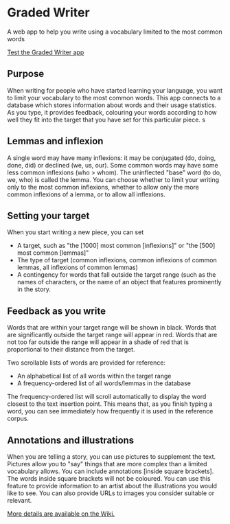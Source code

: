 # Graded Writer
A web app to help you write using a vocabulary limited to the most common words

[Test the Graded Writer app](https://lexogram.github.io/graded-writer/)

## Purpose
When writing for people who have started learning your language, you want to limit your vocabulary to the most common words. This app connects to a database which stores information about words and their usage statistics. As you type, it provides feedback, colouring your words according to how well they fit into the target that you have set for this particular piece.
s
## Lemmas and inflexion
A single word may have many inflexions: it may be conjugated (do, doing, done, did) or declined (we, us, our). Some common words may have some less common inflexions (who > whom). The uninflected "base" word (to do, we, who) is called the lemma. You can choose whether to limit your writing only to the most common inflexions, whether to allow only the more common inflexions of a lemma, or to allow all inflexions.

## Setting your target
When you start writing a new piece, you can set
- A target, such as "the [1000] most common [inflexions]" or "the [500] most common [lemmas]"
- The type of target (common inflexions, common inflexions of common lemmas, all inflexions of common lemmas)
- A contingency for words that fall outside the target range (such as the names of characters, or the name of an object that features prominently in the story.

## Feedback as you write
Words that are within your target range will be shown in black. Words that are significantly outside the target range will appear in red. Words that are not too far outside the range will appear in a shade of red that is proportional to their distance from the target.

Two scrollable lists of words are provided for reference:
- An alphabetical list of all words within the target range
- A frequency-ordered list of all words/lemmas in the database

The frequency-ordered list will scroll automatically to display the word closest to the text insertion point. This means that, as you finish typing a word, you can see immediately how frequently it is used in the reference corpus.

## Annotations and illustrations
When you are telling a story, you can use pictures to supplement the text. Pictures allow you to "say" things that are more complex than a limited vocabulary allows. You can include annotations [inside square brackets]. The words inside square brackets will not be coloured. You can use this feature to provide information to an artist about the illustrations you would like to see. You can also provide URLs to images you consider suitable or relevant.

[More details are available on the Wiki.](https://github.com/lexogram/graded-writing/wiki)
